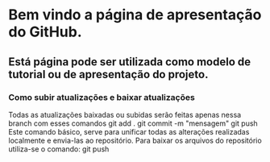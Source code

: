 # Bem vindo a página de apresentação do GitHub.
## Está página pode ser utilizada como modelo de tutorial ou de apresentação do projeto.

### Como subir atualizações e baixar atualizações
Todas as atualizações baixadas ou subidas serão feitas apenas nessa branch com esses comandos git add . git commit -m "mensagem" git push
Este comando básico, serve para unificar todas as alterações realizadas localmente e envia-las ao repositório.
Para baixar os arquivos do repositório utiliza-se o comando: git push